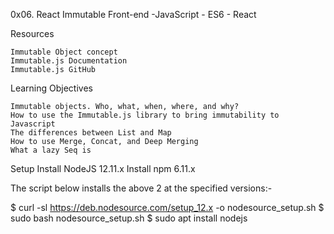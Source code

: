 0x06. React Immutable
    Front-end -JavaScript - ES6 - React

Resources

    Immutable Object concept
    Immutable.js Documentation
    Immutable.js GitHub

Learning Objectives

    Immutable objects. Who, what, when, where, and why?
    How to use the Immutable.js library to bring immutability to Javascript
    The differences between List and Map
    How to use Merge, Concat, and Deep Merging
    What a lazy Seq is

Setup
    Install NodeJS 12.11.x
    Install npm 6.11.x

    
The script below installs the above 2 at the specified versions:-

$ curl -sl https://deb.nodesource.com/setup_12.x -o nodesource_setup.sh
$ sudo bash nodesource_setup.sh
$ sudo apt install nodejs
